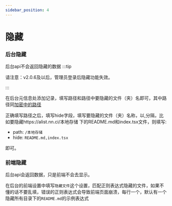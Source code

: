 ```yaml
---
sidebar_position: 4
---
```


# 隐藏


### 后台隐藏
后台api不会返回隐藏的数据
:::tip

请注意：v2.0.6及以后，管理员登录后隐藏功能失效。

:::

在后台元信息处添加记录，填写路径和路径中要隐藏的文件（夹）名即可，其中路径同[加密中的路径](./encrypt.md)

正确填写路径之后，填写hide字段，填写要隐藏的文件（夹）名称，以,分隔，比如要隐藏https://alist.nn.ci/本地存储 下的README.md和index.tsx文件，则填写:
- path: `/本地存储`
- hide: `README.md,index.tsx`

即可。

### 前端隐藏
后台api会返回数据，只是前端不会去显示。

在后台的前端设置中填写`隐藏文件`这个设置，匹配正则表达式隐藏的文件，如果不懂的话不要乱填，错误的正则表达式会导致前端页面崩溃，每行一个，默认有一个隐藏所有目录下的`README.md`的示例表达式